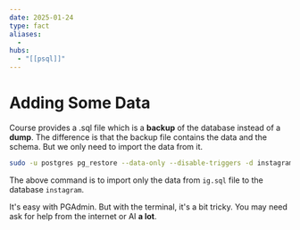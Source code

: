 ```yaml
---
date: 2025-01-24
type: fact
aliases:
  -
hubs:
  - "[[psql]]"
---
```


# Adding Some Data

Course provides a .sql file which is a **backup** of the database instead of a **dump**. The difference is that the backup file contains the data and the schema. But we only need to import the data from it.

```bash
sudo -u postgres pg_restore --data-only --disable-triggers -d instagram ig.sql
``` 

The above command is to import only the data from `ig.sql` file to the database `instagram`.

It's easy with PGAdmin. But with the terminal, it's a bit tricky. You may need ask for help from the internet or AI **a lot**.

